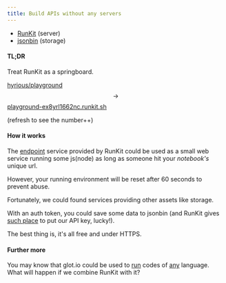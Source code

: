 ```yaml
---
title: Build APIs without any servers
---
```


- [RunKit](https://runkit.com) (server)
- [jsonbin](https://jsonbin.org) (storage)

#### TL;DR

Treat RunKit as a springboard.

[hyrious/playground](https://runkit.com/hyrious/playground) $$ \to $$
[playground-ex8yrl1662nc.runkit.sh][3]

(refresh to see the number++)

#### How it works

The [endpoint](https://runkit.io) service provided by RunKit could be
used as a small web service running some js(node) as long as someone
hit your *notebook's* unique url.

However, your running environment will be reset after 60 seconds to
prevent abuse.

Fortunately, we could found services providing other assets like storage.

With an auth token, you could save some data to jsonbin (and RunKit gives
[such place](https://runkit.com/settings/environment) to put our API
key, lucky!).

The best thing is, it's all free and under HTTPS.

#### Further more

You may know that glot.io could be used to [run][1] codes of [any][2]
language. What will happen if we combine RunKit with it?

[1]: https://github.com/prasmussen/glot-run/blob/master/api_docs/run.md
[2]: https://glot.io
[3]: https://playground-ex8yrl1662nc.runkit.sh
